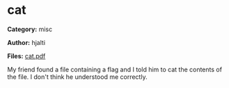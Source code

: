 # cat
**Category:** misc

**Author:** hjalti

**Files:** [cat.pdf](./cat.pdf)

My friend found a file containing a flag and I told him to cat the contents
of the file. I don't think he understood me correctly.
